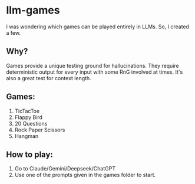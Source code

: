 # llm-games

I was wondering which games can be played entirely in LLMs. So, I created a few.

## Why?

Games provide a unique testing ground for hallucinations. They require deterministic output for every input with some RnG involved at times.  It's also a great test for context length.

## Games:

1. TicTacToe
2. Flappy Bird
3. 20 Questions
4. Rock Paper Scissors
5. Hangman

## How to play:

1. Go to Claude/Gemini/Deepseek/ChatGPT
2. Use one of the prompts given in the games folder to start.

